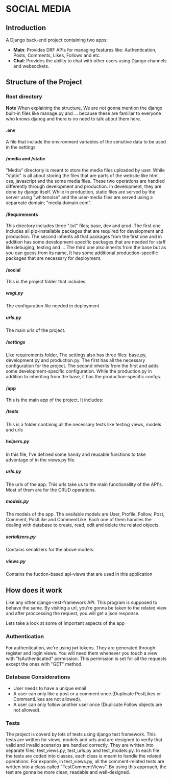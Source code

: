 # SOCIAL MEDIA

## Introduction
A Django back-end project containing two apps:
* **Main**: Provides DRF APIs for managing features like: Authentication, Posts, Comments, Likes, Follows and etc.
* **Chat**: Provides the ability to chat with other users using Django channels and websockets.

## Structure of the Project
### Root directory

**Note** When explaining the structure, We are not gonna mention the django built-in files like manage.py and ... because these are familiar to everyone who knows djanog and there is no need to talk about them here.

#### .env
A file that include the environment variables of the sensitive data to be used in the settings

#### /media and /static
"Media" directoriy is meant to store the media files uploaded by user. While "static" is all about storing the files that are parts of the website like html, css, javascript and the some media files.
These two operations are handled differently through development and production.
In development, they are done by django itself. While in production, static files are served by the server using "whitenoise" and the user-media files are served using a separeate domain; "media.domain.com".

#### /Requirements
This directory includes three ".txt" files; base, dev and prod. The first one includes all pip-installable packages that are required for development and production. The second inherits all that packages from the first one and in addition has some development-specific packages that are needed for staff like debuging, testing and ...
The third one also inherits from the base but as you can guess from its name, It has some additional production-specific packages that are necessary for deployment.

#### /social
This is the project folder that includes:

##### wsgi.py
The configuration file needed in deployment

##### urls.py
The main urls of the project.

##### /settings
Like requirements folder, The settings also has three files: base.py, development.py and production.py. The first has all the necessary configuration for the project. The second inherits from the first and adds some development-specific configuration. While the production.py in addition to inheriting from the base, it has the production-specific confgs.

#### /app
This is the main app of the project. It includes:

##### /tests
This is a folder containig all the necessary tests like testing views, models and urls

##### helpers.py
In this file, I've defined some handy and reusable functions to take adventage of in the views.py file.

##### urls.py
The urls of the app. This urls take us to the main functionallity of the API's. Most of them are for the CRUD operations.

##### models.py
The models of the app. The available models are User, Profile, Follow, Post, Comment, PostLike and CommentLike. Each one of them handles the dealing with database to create, read, edit and delete the related objects.

##### serializers.py
Contains serializers for the above models.

##### views.py
Contains the fuction-based api-views that are used in this application

## How does it work
Like any other django-rest-framework API. This program is supposed to behave the same. By visiting a url, you're gonna be taken to the related view and after proccessing the request, you will get a json response.

Lets take a look at some of important aspects of the app

### Authentication
For authentication, we're using jwt tokens. They are generated through register and login views. You will need them whenever you touch a view with "IsAuthenticated" permission. This permission is set for all the requests except the ones with "GET" method.

### Database Considerations
* User needs to have a unique email
* A user can only like a post or a comment once.(Duplicate PostLikes or CommentLikes are not allowed).
* A user can only follow another user once (Duplicate Follow objects are not allowed).

### Tests
The project is coverd by lots of tests using django test framework. This tests are written for views, models and urls and are designed to verify that valid and invalid scenarios are handled correctly.
They are written into separate files; test_views.py, test_urls.py and test_models.py.
In each file the tests are coded into classes, each class is meant to handle the related operations. For expamle, in test_views.py, all the comment-related tests are written into a class called "TestCommentViews". By using this approach, the test are gonna be more clean, readable and well-designed.
